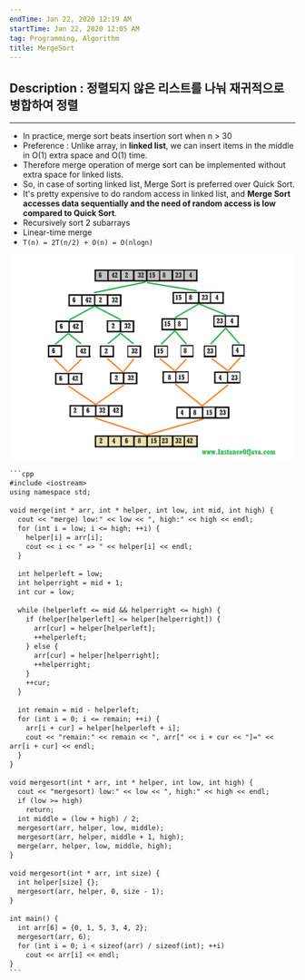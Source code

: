 ```yaml
---
endTime: Jan 22, 2020 12:19 AM
startTime: Jan 22, 2020 12:05 AM
tag: Programming, Algorithm
title: MergeSort
---
```


## Description : 정렬되지 않은 리스트를 나눠 재귀적으로 병합하여 정렬

---

- In practice, merge sort beats insertion sort when n > 30
- Preference : Unlike array, in **linked list**, we can insert items in the middle in O(1) extra space and O(1) time.
- Therefore merge operation of merge sort can be implemented without extra space for linked lists.
- So, in case of sorting linked list, Merge Sort is preferred over Quick Sort.
- It's pretty expensive to do random access in linked list, and **Merge Sort accesses data sequentially and the need of random access is low compared to Quick Sort**.
- Recursively sort 2 subarrays
- Linear-time merge
- `T(n) = 2T(n/2) + O(n) = O(nlogn)`

![](MergeSort/Untitled.png)

    ```cpp
    #include <iostream>
    using namespace std;
    
    void merge(int * arr, int * helper, int low, int mid, int high) {
      cout << "merge) low:" << low << ", high:" << high << endl;
      for (int i = low; i <= high; ++i) {
        helper[i] = arr[i];
        cout << i << " => " << helper[i] << endl;
      }
    
      int helperleft = low;
      int helperright = mid + 1;
      int cur = low;
    
      while (helperleft <= mid && helperright <= high) {
        if (helper[helperleft] <= helper[helperright]) {
          arr[cur] = helper[helperleft];
          ++helperleft;
        } else {
          arr[cur] = helper[helperright];
          ++helperright;
        }
        ++cur;
      }
    
      int remain = mid - helperleft;
      for (int i = 0; i <= remain; ++i) {
        arr[i + cur] = helper[helperleft + i];
        cout << "remain:" << remain << ", arr[" << i + cur << "]=" << arr[i + cur] << endl;
      }
    }
    
    void mergesort(int * arr, int * helper, int low, int high) {
      cout << "mergesort) low:" << low << ", high:" << high << endl;
      if (low >= high)
        return;
      int middle = (low + high) / 2;
      mergesort(arr, helper, low, middle);
      mergesort(arr, helper, middle + 1, high);
      merge(arr, helper, low, middle, high);
    }
    
    void mergesort(int * arr, int size) {
      int helper[size] {};
      mergesort(arr, helper, 0, size - 1);
    }
    
    int main() {
      int arr[6] = {0, 1, 5, 3, 4, 2};
      mergesort(arr, 6);
      for (int i = 0; i < sizeof(arr) / sizeof(int); ++i)
        cout << arr[i] << endl;
    }
    ```